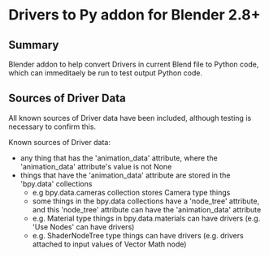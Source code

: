 # Drivers to Py addon for Blender 2.8+

## Summary
Blender addon to help convert Drivers in current Blend file to Python code, which can immeditaely be run to test output Python code.

## Sources of Driver Data
All known sources of Driver data have been included, although testing is necessary to confirm this.

Known sources of Driver data:
- any thing that has the 'animation_data' attribute, where the 'animation_data' attribute's value is not None
- things that have the 'animation_data' attribute are stored in the 'bpy.data' collections
  - e.g bpy.data.cameras collection stores Camera type things
  - some things in the bpy.data collections have a 'node_tree' attribute, and this 'node_tree' attribute can have the 'animation_data' attribute
  - e.g. Material type things in bpy.data.materials can have drivers (e.g. 'Use Nodes' can have drivers)
  - e.g. ShaderNodeTree type things can have drivers (e.g. drivers attached to input values of Vector Math node)
